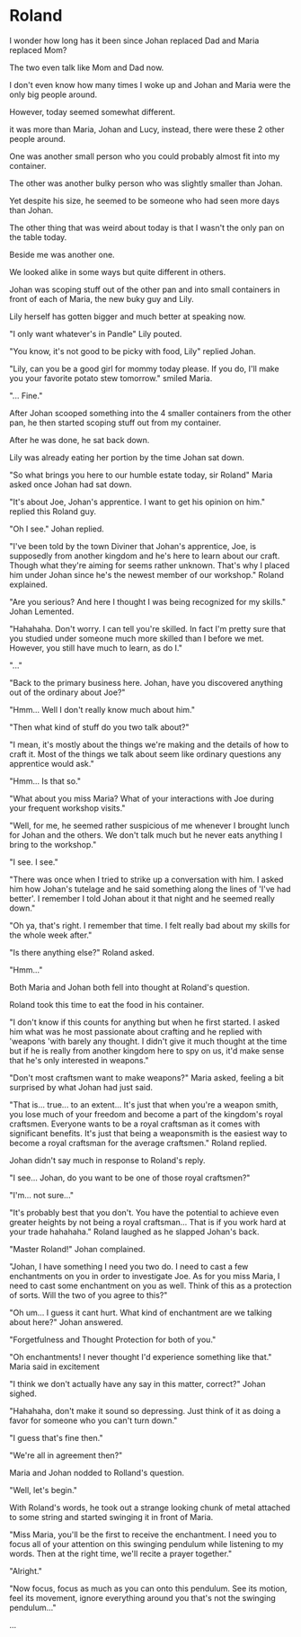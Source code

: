 # **Roland**

I wonder how long has it been since Johan replaced Dad and Maria replaced Mom?

The two even talk like Mom and Dad now.

I don't even know how many times I woke up and Johan and Maria were the only big people around.

However, today seemed somewhat different.

it was more than Maria, Johan and Lucy, instead, there were these 2 other people around.

One was another small person who you could probably almost fit into my container.

The other was another bulky person who was slightly smaller than Johan.

Yet despite his size, he seemed to be someone who had seen more days than Johan.

The other thing that was weird about today is that I wasn't the only pan on the table today.

Beside me was another one.

We looked alike in some ways but quite different in others.

Johan was scoping stuff out of the other pan and into small containers in front of each of Maria, the new buky guy and Lily.

Lily herself has gotten bigger and much better at speaking now.

"I only want whatever's in Pandle" Lily pouted.

"You know, it's not good to be picky with food, Lily" replied Johan.

"Lily, can you be a good girl for mommy today please. If you do, I'll make you your favorite potato stew tomorrow." smiled Maria.

"... Fine."

After Johan scooped something into the 4 smaller containers from the other pan, he then started scoping stuff out from my container.

After he was done, he sat back down.

Lily was already eating her portion by the time Johan sat down.

"So what brings you here to our humble estate today, sir Roland" Maria asked once Johan had sat down.

"It's about Joe, Johan's apprentice. I want to get his opinion on him." replied this Roland guy.

"Oh I see." Johan replied.

"I've been told by the town Diviner that Johan's apprentice, Joe, is supposedly from another kingdom and he's here to learn about our craft. Though what they're aiming for seems rather unknown. That's why I placed him under Johan since he's the newest member of our workshop." Roland explained.

"Are you serious? And here I thought I was being recognized for my skills." Johan Lemented.

"Hahahaha. Don't worry. I can tell you're skilled. In fact I'm pretty sure that you studied under someone much more skilled than I before we met. However, you still have much to learn, as do I."

"..."

"Back to the primary business here. Johan, have you discovered anything out of the ordinary about Joe?"

"Hmm... Well I don't really know much about him."

"Then what kind of stuff do you two talk about?"

"I mean, it's mostly about the things we're making and the details of how to craft it. Most of the things we talk about seem like ordinary questions any apprentice would ask."

"Hmm... Is that so."

"What about you miss Maria? What of your interactions with Joe during your frequent workshop visits."

"Well, for me, he seemed rather suspicious of me whenever I brought lunch for Johan and the others. We don't talk much but he never eats anything I bring to the workshop."

"I see. I see."

"There was once when I tried to strike up a conversation with him. I asked him how Johan's tutelage and he said something along the lines of 'I've had better'. I remember I told Johan about it that night and he seemed really down."

"Oh ya, that's right. I remember that time. I felt really bad about my skills for the whole week after."

"Is there anything else?" Roland asked.

"Hmm..."

Both Maria and Johan both fell into thought at Roland's question.

Roland took this time to eat the food in his container.

"I don't know if this counts for anything but when he first started. I asked him what was he most passionate about crafting and he replied with 'weapons 'with barely any thought. I didn't give it much thought at the time but if he is really from another kingdom here to spy on us, it'd make sense that he's only interested in weapons."

"Don't most craftsmen want to make weapons?" Maria asked, feeling a bit surprised by what Johan had just said.

"That is... true... to an extent... It's just that when you're a weapon smith, you lose much of your freedom and become a part of the kingdom's royal craftsmen. Everyone wants to be a royal craftsman as it comes with significant benefits. It's just that being a weaponsmith is the easiest way to become a royal craftsman for the average craftsmen." Roland replied.

Johan didn't say much in response to Roland's reply.

"I see... Johan, do you want to be one of those royal craftsmen?"

"I'm... not sure..."

"It's probably best that you don't. You have the potential to achieve even greater heights by not being a royal craftsman... That is if you work hard at your trade hahahaha." Roland laughed as he slapped Johan's back.

"Master Roland!" Johan complained.

"Johan, I have something I need you two do. I need to cast a few enchantments on you in order to investigate Joe. As for you miss Maria, I need to cast some enchantment on you as well. Think of this as a protection of sorts. Will the two of you agree to this?"

"Oh um... I guess it cant hurt. What kind of enchantment are we talking about here?" Johan answered.

"Forgetfulness and Thought Protection for both of you."

"Oh enchantments! I never thought I'd experience something like that." Maria said in excitement

"I think we don't actually have any say in this matter, correct?" Johan sighed.

"Hahahaha, don't make it sound so depressing. Just think of it as doing a favor for someone who you can't turn down."

"I guess that's fine then."

"We're all in agreement then?"

Maria and Johan nodded to Rolland's question.

"Well, let's begin."

With Roland's words, he took out a strange looking chunk of metal attached to some string and started swinging it in front of Maria.

"Miss Maria, you'll be the first to receive the enchantment. I need you to focus all of your attention on this swinging pendulum while listening to my words. Then at the right time, we'll recite a prayer together."

"Alright."

"Now focus, focus as much as you can onto this pendulum. See its motion, feel its movement, ignore everything around you that's not the swinging pendulum..."

...